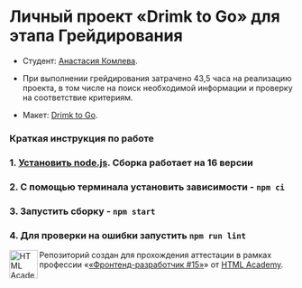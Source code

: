 # Личный проект «Drimk to Go» для этапа Грейдирования

* Студент: [Анастасия Комлева](https://up.htmlacademy.ru/javascript/28/user/2172939).

* При выполнении грейдирования затрачено 43,5 часа на реализацию проекта, в том числе на поиск необходимой информации и проверку на соответствие критериям.

* Макет: [Drimk to Go](https://www.figma.com/file/X42O3DM1W8mI6TBNm5gV13/%D0%A4%D1%80%D0%BE%D0%BD%D1%82%D0%B5%D0%BD%D0%B4-%D0%93%D1%80%D0%B5%D0%B9%D0%B4%D0%B8%D1%80%D0%BE%D0%B2%D0%B0%D0%BD%D0%B8%D0%B5---Drink2Go-(Copy)?type=design&node-id=86-11851&mode=design&t=Avp2r16w3asA85JE-0).

### Краткая инструкция по работе

### 1. [Установить node.js](https://nodejs.org/download/release/latest-v16.x/). Сборка работает на 16 версии
### 2. С помощью терминала установить зависимости - `npm ci`
### 3. Запустить сборку - `npm start`
### 4. Для проверки на ошибки запустить `npm run lint`

<a href="https://htmlacademy.ru/intensive/javascript"><img align="left" width="50" height="50" alt="HTML Academy" src="https://up.htmlacademy.ru/static/img/intensive/javascript/logo-for-github-2.png"></a>

Репозиторий создан для прохождения аттестации в рамках профессии  «[«Фронтенд-разработчик #15»](https://up.htmlacademy.ru/profession/frontender/15)» от [HTML Academy](https://htmlacademy.ru).
